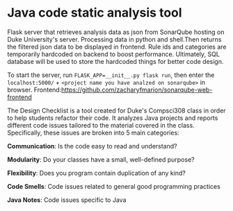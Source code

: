 # Java code static analysis tool

Flask server that retrieves analysis data as json from SonarQube hosting on Duke University's server. Processing data in python and shell.Then returns the filtered json data to be displayed in frontend. Rule ids and categories are temporarily hardcoded on backend to boost performance. Ultimately, SQL database will be used to store the hardcoded things for better code design.

To start the server, run ```FLASK_APP=__init__.py flask run```, then enter the ```localhost:5000/``` + ```<project name you have analzed on sonarqube>``` in browser. Frontend:https://github.com/zacharyfmarion/sonarqube-web-frontend

The Design Checklist is a tool created for Duke's Compsci308 class in order to help students refactor their code. It analyzes Java projects and reports different code issues tailored to the material covered in the class. Specifically, these issues are broken into 5 main categories:

**Communication**: Is the code easy to read and understand?

**Modularity**: Do your classes have a small, well-defined purpose?

**Flexibility**: Does you program contain duplication of any kind?

**Code Smells**: Code issues related to general good programming practices

**Java Notes**: Code issues specific to Java
